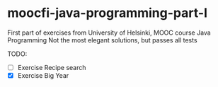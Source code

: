 # moocfi-java-programming-part-I
First part of exercises from University of Helsinki, MOOC course Java Programming
Not the most elegant solutions, but passes all tests 

TODO:
- [ ] Exercise Recipe search
- [X] Exercise Big Year

